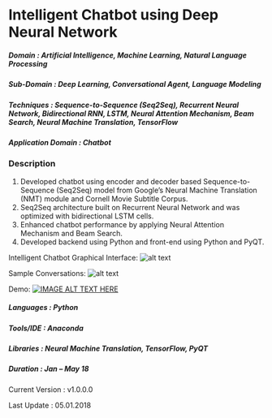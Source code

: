 # Intelligent Chatbot using Deep Neural Network

##### Domain             : Artificial Intelligence, Machine Learning, Natural Language Processing
##### Sub-Domain         : Deep Learning, Conversational Agent, Language Modeling
##### Techniques         : Sequence-to-Sequence (Seq2Seq), Recurrent Neural Network, Bidirectional RNN, LSTM, Neural Attention Mechanism, Beam Search, Neural Machine Translation, TensorFlow
##### Application Domain : Chatbot


### Description
1. Developed chatbot using encoder and decoder based Sequence-to-Sequence (Seq2Seq) model from Google’s Neural Machine Translation (NMT) module and Cornell Movie Subtitle Corpus. 
2. Seq2Seq architecture built on Recurrent Neural Network and was optimized with bidirectional LSTM cells.
3. Enhanced chatbot performance by applying Neural Attention Mechanism and Beam Search.
4. Developed backend using Python and front-end using Python and PyQT.


Intelligent Chatbot Graphical Interface: 
![alt text](https://github.com/anjanatiha/Intelligent-Chatbot/blob/master/images/chat_gui.png "")

Sample Conversations:
![alt text](https://github.com/anjanatiha/Intelligent-Chatbot/blob/master/images/chat_gen.png "")

Demo:
[![IMAGE ALT TEXT HERE](https://youtu.be/Kmptt97S1rg)](https://youtu.be/Kmptt97S1rg)

##### Languages   : Python
##### Tools/IDE   : Anaconda
##### Libraries   : Neural Machine Translation, TensorFlow, PyQT

##### Duration   : Jan – May 18

Current Version  : v1.0.0.0

Last Update      : 05.01.2018
